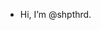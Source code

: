 - Hi, I’m @shpthrd.

<!---
shpthrd/shpthrd is a ✨ special ✨ repository because its `README.md` (this file) appears on your GitHub profile.
You can click the Preview link to take a look at your changes.
--->
